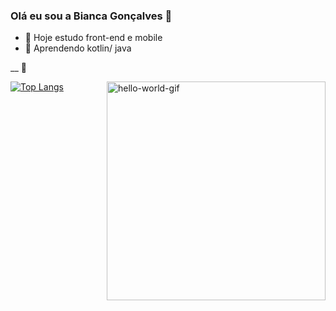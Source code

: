 ### Olá eu sou a Bianca Gonçalves 🚀

- 🔭 Hoje estudo front-end e mobile
- 🌱 Aprendendo kotlin/ java

__ 🚧

<div>
  <img align="right" alt="hello-world-gif" width=350 src="">
</div>


[![Top Langs](https://github-readme-stats.vercel.app/api/top-langs/?username=primya&layout=compact)](https://github.com/anuraghazra/github-readme-stats)



<!--
**PrimYA/PrimYA** is a ✨ _special_ ✨ repository because its `README.md` (this file) appears on your GitHub profile.

Here are some ideas to get you started: 

- 🔭 I’m currently working on ...
- 🌱 I’m currently learning ...
- 👯 I’m looking to collaborate on ...
- 🤔 I’m looking for help with ...
- 💬 Ask me about ...
- 📫 How to reach me: ...
- 😄 Pronouns: ...
- ⚡ Fun fact: ...
-->
